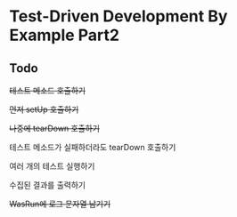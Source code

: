 # Test-Driven Development By Example Part2

## Todo
~~테스트 메소드 호출하기~~

~~먼저 setUp 호출하기~~

~~나중에 tearDown 호출하기~~

테스트 메소드가 실패하더라도 tearDown 호출하기

여러 개의 테스트 실행하기

수집된 결과를 출력하기

~~WasRun에 로그 문자열 남기기~~